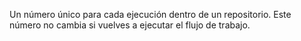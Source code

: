 Un número único para cada ejecución dentro de un repositorio. Este número no cambia si vuelves a ejecutar el flujo de trabajo.